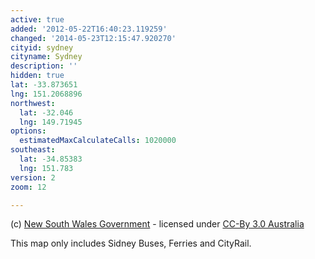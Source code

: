```yaml
---
active: true
added: '2012-05-22T16:40:23.119259'
changed: '2014-05-23T12:15:47.920270'
cityid: sydney
cityname: Sydney
description: ''
hidden: true
lat: -33.873651
lng: 151.2068896
northwest:
  lat: -32.046
  lng: 149.71945
options:
  estimatedMaxCalculateCalls: 1020000
southeast:
  lat: -34.85383
  lng: 151.783
version: 2
zoom: 12

---
```


(c) [New South Wales Government](http://www.131500.com.au/transport-data-exchange-program/transport-data-exchange-program/131500-transport-data) - licensed under [CC-By 3.0 Australia](http://www.131500.com.au/transport-data-exchange-program/upload/docs/tdx-data-licence-agreement-august-2011.pdf)

This map only includes Sidney Buses, Ferries and CityRail.
